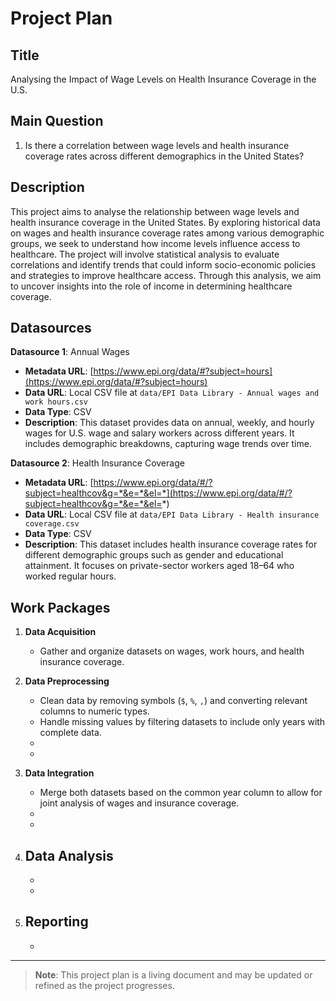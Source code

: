 # Project Plan

## Title
Analysing the Impact of Wage Levels on Health Insurance Coverage in the U.S.

## Main Question
1. Is there a correlation between wage levels and health insurance coverage rates across different demographics in the United States?

## Description
This project aims to analyse the relationship between wage levels and health insurance coverage in the United States. By exploring historical data on wages and health insurance coverage rates among various demographic groups, we seek to understand how income levels influence access to healthcare. The project will involve statistical analysis to evaluate correlations and identify trends that could inform socio-economic policies and strategies to improve healthcare access. Through this analysis, we aim to uncover insights into the role of income in determining healthcare coverage.

## Datasources

**Datasource 1**: Annual Wages
- **Metadata URL**: [https://www.epi.org/data/#?subject=hours](https://www.epi.org/data/#?subject=hours)  
- **Data URL**: Local CSV file at `data/EPI Data Library - Annual wages and work hours.csv`  
- **Data Type**: CSV  
- **Description**: This dataset provides data on annual, weekly, and hourly wages for U.S. wage and salary workers across different years. It includes demographic breakdowns, capturing wage trends over time.

**Datasource 2**: Health Insurance Coverage  
- **Metadata URL**: [https://www.epi.org/data/#/?subject=healthcov&g=*&e=*&el=*](https://www.epi.org/data/#/?subject=healthcov&g=*&e=*&el=*)  
- **Data URL**: Local CSV file at `data/EPI Data Library - Health insurance coverage.csv`  
- **Data Type**: CSV  
- **Description**: This dataset includes health insurance coverage rates for different demographic groups such as gender and educational attainment. It focuses on private-sector workers aged 18–64 who worked regular hours.


## Work Packages

1. **Data Acquisition**
   - Gather and organize datasets on wages, work hours, and health insurance coverage.
   
2. **Data Preprocessing**
   - Clean data by removing symbols (`$`, `%`, `,`) and converting relevant columns to numeric types.
   - Handle missing values by filtering datasets to include only years with complete data.
   - 
   - 

3. **Data Integration**
   - Merge both datasets based on the common year column to allow for joint analysis of wages and insurance coverage.
   - 
   - 


4. **Data Analysis**
   - 
   - 
   - 
5. **Reporting**
   - 
   - 

---

> **Note**: This project plan is a living document and may be updated or refined as the project progresses.
